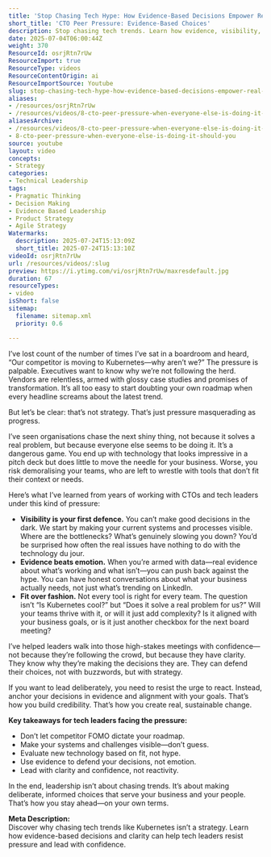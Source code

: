 ```yaml
---
title: 'Stop Chasing Tech Hype: How Evidence-Based Decisions Empower Real Leadership'
short_title: 'CTO Peer Pressure: Evidence-Based Choices'
description: Stop chasing tech trends. Learn how evidence, visibility, and clarity empower tech leaders to make confident, strategic decisions—beyond the hype.
date: 2025-07-04T06:00:44Z
weight: 370
ResourceId: osrjRtn7rUw
ResourceImport: true
ResourceType: videos
ResourceContentOrigin: ai
ResourceImportSource: Youtube
slug: stop-chasing-tech-hype-how-evidence-based-decisions-empower-real-leadership
aliases:
- /resources/osrjRtn7rUw
- /resources/videos/8-cto-peer-pressure-when-everyone-else-is-doing-it-should-you
aliasesArchive:
- /resources/videos/8-cto-peer-pressure-when-everyone-else-is-doing-it-should-you
- 8-cto-peer-pressure-when-everyone-else-is-doing-it-should-you
source: youtube
layout: video
concepts:
- Strategy
categories:
- Technical Leadership
tags:
- Pragmatic Thinking
- Decision Making
- Evidence Based Leadership
- Product Strategy
- Agile Strategy
Watermarks:
  description: 2025-07-24T15:13:09Z
  short_title: 2025-07-24T15:13:10Z
videoId: osrjRtn7rUw
url: /resources/videos/:slug
preview: https://i.ytimg.com/vi/osrjRtn7rUw/maxresdefault.jpg
duration: 67
resourceTypes:
- video
isShort: false
sitemap:
  filename: sitemap.xml
  priority: 0.6

---
```

I’ve lost count of the number of times I’ve sat in a boardroom and heard, “Our competitor is moving to Kubernetes—why aren’t we?” The pressure is palpable. Executives want to know why we’re not following the herd. Vendors are relentless, armed with glossy case studies and promises of transformation. It’s all too easy to start doubting your own roadmap when every headline screams about the latest trend.

But let’s be clear: that’s not strategy. That’s just pressure masquerading as progress.

I’ve seen organisations chase the next shiny thing, not because it solves a real problem, but because everyone else seems to be doing it. It’s a dangerous game. You end up with technology that looks impressive in a pitch deck but does little to move the needle for your business. Worse, you risk demoralising your teams, who are left to wrestle with tools that don’t fit their context or needs.

Here’s what I’ve learned from years of working with CTOs and tech leaders under this kind of pressure:

- **Visibility is your first defence.** You can’t make good decisions in the dark. We start by making your current systems and processes visible. Where are the bottlenecks? What’s genuinely slowing you down? You’d be surprised how often the real issues have nothing to do with the technology du jour.
- **Evidence beats emotion.** When you’re armed with data—real evidence about what’s working and what isn’t—you can push back against the hype. You can have honest conversations about what your business actually needs, not just what’s trending on LinkedIn.
- **Fit over fashion.** Not every tool is right for every team. The question isn’t “Is Kubernetes cool?” but “Does it solve a real problem for us?” Will your teams thrive with it, or will it just add complexity? Is it aligned with your business goals, or is it just another checkbox for the next board meeting?

I’ve helped leaders walk into those high-stakes meetings with confidence—not because they’re following the crowd, but because they have clarity. They know why they’re making the decisions they are. They can defend their choices, not with buzzwords, but with strategy.

If you want to lead deliberately, you need to resist the urge to react. Instead, anchor your decisions in evidence and alignment with your goals. That’s how you build credibility. That’s how you create real, sustainable change.

**Key takeaways for tech leaders facing the pressure:**

- Don’t let competitor FOMO dictate your roadmap.
- Make your systems and challenges visible—don’t guess.
- Evaluate new technology based on fit, not hype.
- Use evidence to defend your decisions, not emotion.
- Lead with clarity and confidence, not reactivity.

In the end, leadership isn’t about chasing trends. It’s about making deliberate, informed choices that serve your business and your people. That’s how you stay ahead—on your own terms.

**Meta Description:**  
Discover why chasing tech trends like Kubernetes isn’t a strategy. Learn how evidence-based decisions and clarity can help tech leaders resist pressure and lead with confidence.
